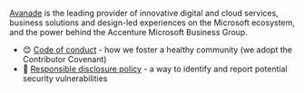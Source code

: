 [Avanade](https://www.avanade.com) is the leading provider of innovative digital and cloud services, business solutions and design-led experiences on the Microsoft ecosystem, and the power behind the Accenture Microsoft Business Group.

- 😊 [Code of conduct](https://avanade.github.io/code-of-conduct/) - how we foster a healthy community (we adopt the Contributor Covenant)
- 🔐 [Responsible disclosure policy](https://www.avanade.com/en/about-avanade/approach/trust-center/responsible-disclosure) - a way to identify and report potential security vulnerabilities